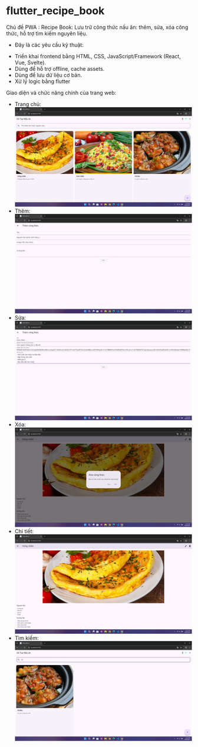 # flutter_recipe_book

Chủ đề PWA : 
Recipe Book: Lưu trữ công thức nấu ăn: thêm, sửa, xóa công thức, hỗ trợ tìm kiếm nguyên liệu.
- Đây là các yêu cầu kỹ thuật: 
+ Triển khai frontend bằng HTML, CSS, JavaScript/Framework (React, Vue, Svelte).
+ Dùng để hỗ trợ offline, cache assets.
+ Dùng để lưu dữ liệu cơ bản. 
+ Xử lý logic bằng flutter

Giao diện và chức năng chính của trang web:
- Trang chủ:
  ![Giao diện chính](screenshot/dashboard.png)
- Thêm:
  ![Thêm](screenshot/add.png)
- Sửa:
  ![Sửa](screenshot/update.png)
- Xóa:
  ![Xóa](screenshot/delete.png)
- Chi tiết:
  ![Chi tiết](screenshot/detail.png)
- Tìm kiếm:
  ![Giao diện chính](screenshot/search.png)
